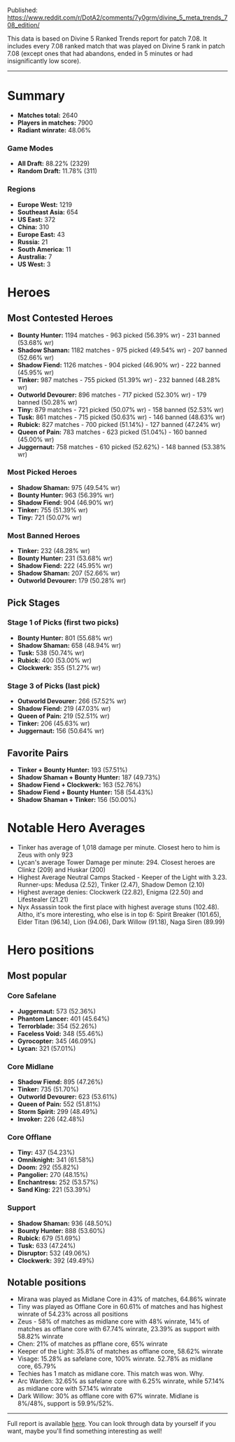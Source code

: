 Published: https://www.reddit.com/r/DotA2/comments/7y0grm/divine_5_meta_trends_708_edition/

This data is based on Divine 5 Ranked Trends report for patch 7.08. It includes every 7.08 ranked match that was played on Divine 5 rank in patch 7.08 (except ones that had abandons, ended in 5 minutes or had insignificantly low score).

---

# Summary

* **Matches total:** 2640
* **Players in matches:** 7900
* **Radiant winrate:** 48.06%

### Game Modes

* **All Draft:** 88.22% (2329)
* **Random Draft:** 11.78% (311)

### Regions

* **Europe West:** 1219
* **Southeast Asia:** 654
* **US East:** 372
* **China:** 310
* **Europe East:** 43
* **Russia:** 21
* **South America:** 11
* **Australia:** 7
* **US West:** 3

# Heroes

## Most Contested Heroes

* **Bounty Hunter:** 1194 matches - 963 picked (56.39% wr) - 231 banned (53.68% wr)
* **Shadow Shaman:** 1182 matches - 975 picked (49.54% wr) - 207 banned (52.66% wr)
* **Shadow Fiend:** 1126 matches - 904 picked (46.90% wr) - 222 banned (45.95% wr)
* **Tinker:** 987 matches - 755 picked (51.39% wr) - 232 banned (48.28% wr)
* **Outworld Devourer:** 896 matches - 717 picked (52.30% wr) - 179 banned (50.28% wr)
* **Tiny:** 879 matches - 721 picked (50.07% wr) - 158 banned (52.53% wr)
* **Tusk:** 861 matches - 715 picked (50.63% wr) - 146 banned (48.63% wr)
* **Rubick:** 827 matches - 700 picked (51.14%) - 127 banned (47.24% wr)
* **Queen of Pain:** 783 matches - 623 picked (51.04%) - 160 banned (45.00% wr)
* **Juggernaut:** 758 matches - 610 picked (52.62%) - 148 banned (53.38% wr)

### Most Picked Heroes

* **Shadow Shaman:** 975 (49.54% wr)
* **Bounty Hunter:** 963 (56.39% wr)
* **Shadow Fiend:** 904 (46.90% wr)
* **Tinker:** 755 (51.39% wr)
* **Tiny:** 721 (50.07% wr)

### Most Banned Heroes

* **Tinker:** 232 (48.28% wr)
* **Bounty Hunter:** 231 (53.68% wr)
* **Shadow Fiend:** 222 (45.95% wr)
* **Shadow Shaman:** 207 (52.66% wr)
* **Outworld Devourer:** 179 (50.28% wr)

## Pick Stages

### Stage 1 of Picks (first two picks)

* **Bounty Hunter:** 801 (55.68% wr)
* **Shadow Shaman:** 658 (48.94% wr)
* **Tusk:** 538 (50.74% wr)
* **Rubick:** 400 (53.00% wr)
* **Clockwerk:** 355 (51.27% wr)

### Stage 3 of Picks (last pick)

* **Outworld Devourer:** 266 (57.52% wr)
* **Shadow Fiend:** 219 (47.03% wr)
* **Queen of Pain:** 219 (52.51% wr)
* **Tinker:** 206 (45.63% wr)
* **Juggernaut:** 156 (50.64% wr)

## Favorite Pairs

* **Tinker + Bounty Hunter:** 193 (57.51%)
* **Shadow Shaman + Bounty Hunter:** 187 (49.73%)
* **Shadow Fiend + Clockwerk:** 163 (52.76%)
* **Shadow Fiend + Bounty Hunter:** 158 (54.43%)
* **Shadow Shaman + Tinker:** 156 (50.00%)

# Notable Hero Averages

* Tinker has average of 1,018 damage per minute. Closest hero to him is Zeus with only 923
* Lycan's average Tower Damage per minute: 294. Closest heroes are Clinkz (209) and Huskar (200)
* Highest Average Neutral Camps Stacked - Keeper of the Light with 3.23. Runner-ups: Medusa (2.52), Tinker (2.47), Shadow Demon (2.10)
* Highest average denies: Clockwerk (22.82), Enigma (22.50) and Lifestealer (21.21)
* Nyx Assassin took the first place with highest average stuns (102.48). Altho, it's more interesting, who else is in top 6: Spirit Breaker (101.65), Elder Titan (96.14), Lion (94.06), Dark Willow (91.18), Naga Siren (89.99)

# Hero positions

## Most popular

### Core Safelane

* **Juggernaut:** 573 (52.36%)
* **Phantom Lancer:** 401 (45.64%)
* **Terrorblade:** 354 (52.26%)
* **Faceless Void:** 348 (55.46%)
* **Gyrocopter:** 345 (46.09%)
* **Lycan:** 321 (57.01%)

### Core Midlane

* **Shadow Fiend:** 895 (47.26%)
* **Tinker:** 735 (51.70%)
* **Outworld Devourer:** 623 (53.61%)
* **Queen of Pain:** 552 (51.81%)
* **Storm Spirit:** 299 (48.49%)
* **Invoker:** 226 (42.48%)

### Core Offlane

* **Tiny:** 437 (54.23%)
* **Omniknight:** 341 (61.58%)
* **Doom:** 292 (55.82%)
* **Pangolier:** 270 (48.15%)
* **Enchantress:** 252 (53.57%)
* **Sand King:** 221 (53.39%)

### Support

* **Shadow Shaman:** 936 (48.50%)
* **Bounty Hunter:** 888 (53.60%)
* **Rubick:** 679 (51.69%)
* **Tusk:** 633 (47.24%)
* **Disruptor:** 532 (49.06%)
* **Clockwerk:** 392 (49.49%)

## Notable positions

* Mirana was played as Midlane Core in 43% of matches, 64.86% winrate
* Tiny was played as Offlane Core in 60.61% of matches and has highest winrate of 54.23% across all positions
* Zeus - 58% of matches as midlane core with 48% winrate, 14% of matches as offlane core with 67.74% winrate, 23.39% as support with 58.82% winrate
* Chen: 21% of matches as pfflane core, 65% winrate
* Keeper of the Light: 35.8% of matches as offlane core, 58.62% winrate
* Visage: 15.28% as safelane core, 100% winrate. 52.78% as midlane core, 65.79%
* Techies has 1 match as midlane core. This match was won. Why.
* Arc Warden: 32.65% as safelane core with 6.25% winrate, while 57.14% as midlane core with 57.14% winrate
* Dark Willow: 30% as offlane core with 67% winrate. Midlane is 8%/48%, support is 59.9%/52%.

---
Full report is available [here](http://spectralalliance.ru/reports/?league=div5_ranked_708). You can look through data by yourself if you want, maybe you'll find something interesting as well!

